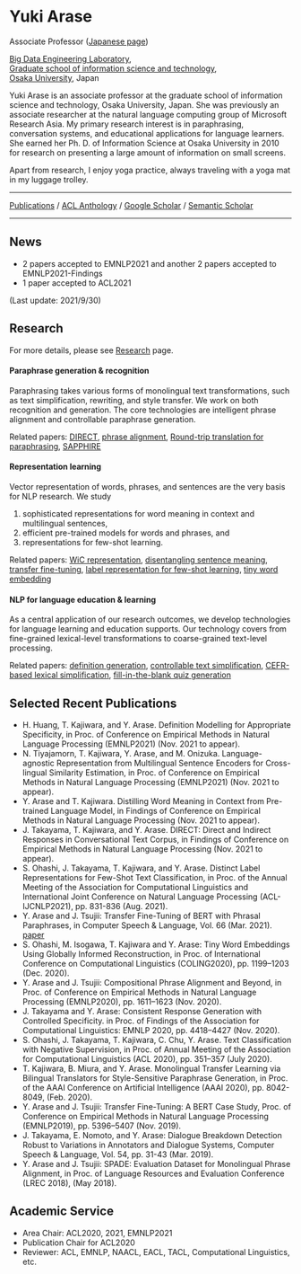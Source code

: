 # Yuki Arase

Associate Professor ([Japanese page](./index_jp.md))

[Big Data Engineering Laboratory](http://www-bigdata.ist.osaka-u.ac.jp/en/home/),  
[Graduate school of information science and technology](https://www.ist.osaka-u.ac.jp/english/),  
[Osaka University](https://www.osaka-u.ac.jp/en), Japan

Yuki Arase is an associate professor at the graduate school of information science and technology, Osaka University, Japan. She was previously an associate researcher at the natural language computing group of Microsoft Research Asia. My primary research interest is in paraphrasing, conversation systems, and educational applications for language learners. She earned her Ph. D. of Information Science at Osaka University in 2010 for research on presenting a large amount of information on small screens.

Apart from research, I enjoy yoga practice, always traveling with a yoga mat in my luggage trolley.

***

[Publications](./publication.md) / [ACL Anthology](https://www.aclweb.org/anthology/people/y/yuki-arase/) / [Google Scholar](https://scholar.google.com/citations?user=uoL1Wr0AAAAJ&hl=en) / [Semantic Scholar](https://www.semanticscholar.org/author/Yuki-Arase/3043844)

***

## News
* 2 papers accepted to EMNLP2021 and another 2 papers accepted to EMNLP2021-Findings
* 1 paper accepted to ACL2021

(Last update: 2021/9/30)


## Research
For more details, please see [Research](./research.md) page.

#### Paraphrase generation & recognition
Paraphrasing takes various forms of monolingual text transformations, such as text simplification, rewriting, and style transfer. 
We work on both recognition and generation. The core technologies are intelligent phrase alignment and controllable paraphrase generation. 

Related papers: [DIRECT](), [phrase alignment](https://aclanthology.org/2020.emnlp-main.125/), [Round-trip translation for paraphrasing](https://ojs.aaai.org//index.php/AAAI/article/view/6314), [SAPPHIRE](https://aclanthology.org/2020.lrec-1.847/)

#### Representation learning
Vector representation of words, phrases, and sentences are the very basis for NLP research. We study
1. sophisticated representations for word meaning in context and multilingual sentences,
2. efficient pre-trained models for words and phrases, and
3. representations for few-shot learning.   

Related papers: [WiC representation](), [disentangling sentence meaning](), [transfer fine-tuning](https://aclanthology.org/D19-1542/), [label representation for few-shot learning](https://aclanthology.org/2021.acl-short.105/), [tiny word embedding](https://aclanthology.org/2020.coling-main.103/)

#### NLP for language education & learning
As a central application of our research outcomes, we develop technologies for language learning and education supports. 
Our technology covers from fine-grained lexical-level transformations to coarse-grained text-level processing.

Related papers: [definition generation](), [controllable text simplification](https://aclanthology.org/P19-2036/), [CEFR-based lexical simplification](https://aclanthology.org/L18-1514/), [fill-in-the-blank quiz generation](https://aclanthology.org/P13-2043/)



## Selected Recent Publications
* H. Huang, T. Kajiwara, and Y. Arase. Definition Modelling for Appropriate Specificity, in Proc. of Conference on Empirical Methods in Natural Language Processing (EMNLP2021) (Nov. 2021 to appear).
* N. Tiyajamorn, T. Kajiwara, Y. Arase, and M. Onizuka. Language-agnostic Representation from Multilingual Sentence Encoders for Cross-lingual Similarity Estimation, in Proc. of Conference on Empirical Methods in Natural Language Processing (EMNLP2021) (Nov. 2021 to appear).
* Y. Arase and T. Kajiwara. Distilling Word Meaning in Context from Pre-trained Language Model, in Findings of Conference on Empirical Methods in Natural Language Processing (Nov. 2021 to appear).
* J. Takayama, T. Kajiwara, and Y. Arase. DIRECT: Direct and Indirect Responses in Conversational Text Corpus, in Findings of Conference on Empirical Methods in Natural Language Processing (Nov. 2021 to appear).
* S. Ohashi, J. Takayama, T. Kajiwara, and Y. Arase. Distinct Label Representations for Few-Shot Text Classification, in Proc. of the Annual Meeting of the Association for Computational Linguistics and International Joint Conference on Natural Language Processing (ACL-IJCNLP2021), pp. 831-836 (Aug. 2021).
* Y. Arase and J. Tsujii: Transfer Fine-Tuning of BERT with Phrasal Paraphrases, in Computer Speech & Language, Vol. 66 (Mar. 2021). [paper](https://www.sciencedirect.com/science/article/pii/S0885230820300978) 
* S. Ohashi, M. Isogawa, T. Kajiwara and Y. Arase: Tiny Word Embeddings Using Globally Informed Reconstruction, in Proc. of International Conference on Computational Linguistics (COLING2020), pp. 1199–1203 (Dec. 2020). 
* Y. Arase and J. Tsujii: Compositional Phrase Alignment and Beyond, in Proc. of Conference on Empirical Methods in Natural Language Processing (EMNLP2020), pp. 1611–1623 (Nov. 2020). 
* J. Takayama and Y. Arase: Consistent Response Generation with Controlled Specificity. in Proc. of Findings of the Association for Computational Linguistics: EMNLP 2020, pp. 4418–4427 (Nov. 2020). 
* S. Ohashi, J. Takayama, T. Kajiwara, C. Chu, Y. Arase. Text Classification with Negative Supervision, in Proc. of Annual Meeting of the Association for Computational Linguistics (ACL 2020), pp. 351–357 (July 2020).
* T. Kajiwara, B. Miura, and Y. Arase. Monolingual Transfer Learning via Bilingual Translators for Style-Sensitive Paraphrase Generation, in Proc. of the AAAI Conference on Artificial Intelligence (AAAI 2020), pp. 8042-8049, (Feb. 2020).
* Y. Arase and J. Tsujii: Transfer Fine-Tuning: A BERT Case Study, Proc. of Conference on Empirical Methods in Natural Language Processing (EMNLP2019), pp. 5396–5407 (Nov. 2019).
* J. Takayama, E. Nomoto, and Y. Arase: Dialogue Breakdown Detection Robust to Variations in Annotators and Dialogue Systems, Computer Speech & Language, Vol. 54, pp. 31-43 (Mar. 2019).
* Y. Arase and J. Tsujii: SPADE: Evaluation Dataset for Monolingual Phrase Alignment, in Proc. of Language Resources and Evaluation Conference (LREC 2018), (May 2018).

## Academic Service
* Area Chair: ACL2020, 2021, EMNLP2021
* Publication Chair for ACL2020 
* Reviewer: ACL, EMNLP, NAACL, EACL, TACL, Computational Linguistics, etc.  

